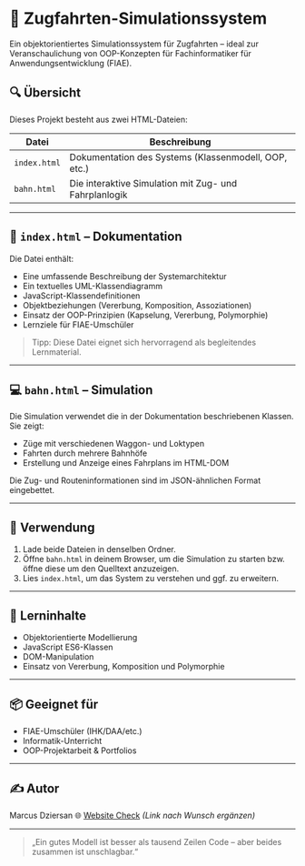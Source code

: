 # 🚆 Zugfahrten-Simulationssystem

Ein objektorientiertes Simulationssystem für Zugfahrten – ideal zur Veranschaulichung von OOP-Konzepten für Fachinformatiker für Anwendungsentwicklung (FIAE).

## 🔍 Übersicht

Dieses Projekt besteht aus zwei HTML-Dateien:

| Datei         | Beschreibung                                           |
|---------------|--------------------------------------------------------|
| `index.html`  | Dokumentation des Systems (Klassenmodell, OOP, etc.)  |
| `bahn.html`   | Die interaktive Simulation mit Zug- und Fahrplanlogik |

---

## 📄 `index.html` – Dokumentation

Die Datei enthält:

- Eine umfassende Beschreibung der Systemarchitektur
- Ein textuelles UML-Klassendiagramm
- JavaScript-Klassendefinitionen
- Objektbeziehungen (Vererbung, Komposition, Assoziationen)
- Einsatz der OOP-Prinzipien (Kapselung, Vererbung, Polymorphie)
- Lernziele für FIAE-Umschüler

> Tipp: Diese Datei eignet sich hervorragend als begleitendes Lernmaterial.

---

## 💻 `bahn.html` – Simulation

Die Simulation verwendet die in der Dokumentation beschriebenen Klassen. Sie zeigt:

- Züge mit verschiedenen Waggon- und Loktypen
- Fahrten durch mehrere Bahnhöfe
- Erstellung und Anzeige eines Fahrplans im HTML-DOM

Die Zug- und Routeninformationen sind im JSON-ähnlichen Format eingebettet.

---

## 📁 Verwendung

1. Lade beide Dateien in denselben Ordner.
2. Öffne `bahn.html` in deinem Browser, um die Simulation zu starten bzw. öffne diese um den Quelltext anzuzeigen.
3. Lies `index.html`, um das System zu verstehen und ggf. zu erweitern.

---

## 🧠 Lerninhalte

- Objektorientierte Modellierung
- JavaScript ES6-Klassen
- DOM-Manipulation
- Einsatz von Vererbung, Komposition und Polymorphie

---

## 📦 Geeignet für

- FIAE-Umschüler (IHK/DAA/etc.)
- Informatik-Unterricht
- OOP-Projektarbeit & Portfolios

---

## ✍️ Autor

Marcus Dziersan
🌐 [Website Check](https://marbyte.org/zug/index.html) *(Link nach Wunsch ergänzen)*

---

> „Ein gutes Modell ist besser als tausend Zeilen Code – aber beides zusammen ist unschlagbar.“

